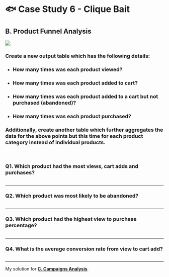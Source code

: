 # :fish: Case Study 6 - Clique Bait

## B. Product Funnel Analysis
<picture>
  <img src="https://img.shields.io/badge/Microsoft%20SQL%20Server-CC2927?style=for-the-badge&logo=microsoft%20sql%20server&logoColor=white">
</picture>

### Create a new output table which has the following details:
- ### How many times was each product viewed?
- ### How many times was each product added to cart?
- ### How many times was each product added to a cart but not purchased (abandoned)?
- ### How many times was each product purchased?
### Additionally, create another table which further aggregates the data for the above points but this time for each product category instead of individual products.

</br>

### Q1. Which product had the most views, cart adds and purchases?
```tsql

```

---
### Q2. Which product was most likely to be abandoned?
```tsql

```

---
### Q3. Which product had the highest view to purchase percentage?
```tsql

```

---
### Q4. What is the average conversion rate from view to cart add?
```tsql

```

---
My solution for **[C. Campaigns Analysis](C.%20Campaigns%20Analysis.md)**.
